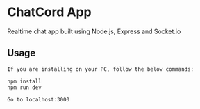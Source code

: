 # ChatCord App

Realtime chat app built using Node.js, Express and Socket.io 

## Usage

```
If you are installing on your PC, follow the below commands:

npm install
npm run dev

Go to localhost:3000
```
